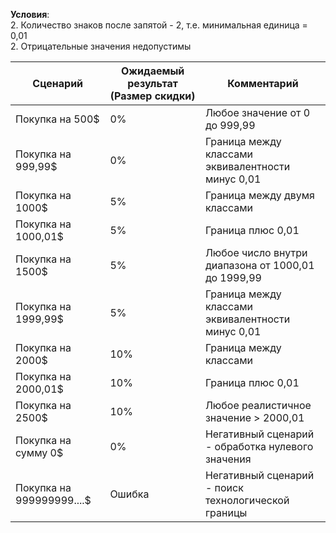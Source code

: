 
**Условия**:  
2. Количество знаков после запятой - 2, т.е. минимальная единица = 0,01  
2. Отрицательные значения недопустимы

| Сценарий                  | Ожидаемый результат (Размер скидки) |    Комментарий                                      |
|---------------------------|-------------------------------------|----------------------------------------------------------------------|
| Покупка на 500$           | 0%                                  | Любое значение от 0 до 999,99                                        |
| Покупка на 999,99$        | 0%                                  | Граница между классами эквивалентности минус 0,01                    |
| Покупка на 1000$          | 5%                                  | Граница между двумя классами                                         |
| Покупка на 1000,01$       | 5%                                  | Граница плюс 0,01                                                    |
| Покупка на 1500$          | 5%                                  | Любое число внутри диапазона от 1000,01 до 1999,99                   |
| Покупка на 1999,99$       | 5%                                  | Граница  между классами эквивалентности минус 0,01                   |
| Покупка на 2000$          | 10%                                 | Граница между классами                                               |
| Покупка на 2000,01$       | 10%                                 | Граница плюс 0,01                                                    |
| Покупка на 2500$          | 10%                                 | Любое реалистичное значение > 2000,01                                |
| Покупка на сумму 0$       | 0%                                  | Негативный сценарий - обработка нулевого значения                    |
| Покупка на 999999999....$ | Ошибка                              | Негативный сценарий - поиск технологической границы                  |

